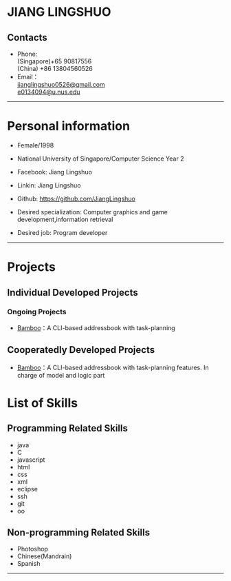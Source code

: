JIANG LINGSHUO
==========
## Contacts

- Phone:   
(Singapore)+65 90817556  
(China)    +86 13804560526
- Email：  
jianglingshuo0526@gmail.com  
e0134094@u.nus.edu

---

# Personal information

 - Female/1998
 - National University of Singapore/Computer Science Year 2
- Facebook: Jiang Lingshuo
- Linkin: Jiang Lingshuo
- Github: https://github.com/JiangLingshuo

 - Desired specialization: Computer graphics and game development,information retrieval
 - Desired job: Program developer

---

# Projects

## Individual Developed Projects  

### Ongoing Projects

 - [Bamboo](https://github.com/CS2103AUG2017-W09-B4/main)：A CLI-based addressbook with task-planning 

## Cooperatedly Developed Projects

 - [Bamboo](https://github.com/CS2103AUG2017-W09-B4/main)：A CLI-based addressbook with task-planning features.
 In charge of model and logic part


# List of Skills

## Programming Related Skills
- java
- C
- javascript
- html
- css
- xml
- eclipse
- ssh
- git
- oo

## Non-programming Related Skills
- Photoshop
- Chinese(Mandrain)
- Spanish



---


